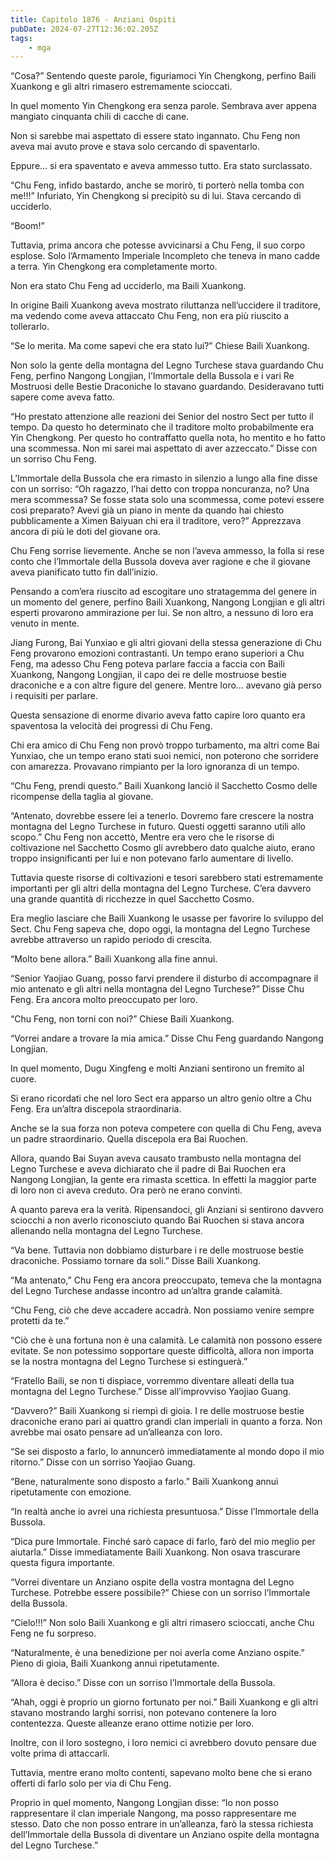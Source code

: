```yaml
---
title: Capitolo 1876 - Anziani Ospiti
pubDate: 2024-07-27T12:36:02.205Z
tags:
    - mga
---
```


“Cosa?” Sentendo queste parole, figuriamoci Yin Chengkong, perfino Baili Xuankong e gli altri rimasero estremamente scioccati.

In quel momento Yin Chengkong era senza parole. Sembrava aver appena mangiato cinquanta chili di cacche di cane.

Non si sarebbe mai aspettato di essere stato ingannato. Chu Feng non aveva mai avuto prove e stava solo cercando di spaventarlo.

Eppure… si era spaventato e aveva ammesso tutto. Era stato surclassato.

“Chu Feng, infido bastardo, anche se morirò, ti porterò nella tomba con me!!!” Infuriato, Yin Chengkong si precipitò su di lui. Stava cercando di ucciderlo.

“Boom!”

Tuttavia, prima ancora che potesse avvicinarsi a Chu Feng, il suo corpo esplose. Solo l’Armamento Imperiale Incompleto che teneva in mano cadde a terra. Yin Chengkong era completamente morto.

Non era stato Chu Feng ad ucciderlo, ma Baili Xuankong.

In origine Baili Xuankong aveva mostrato riluttanza nell’uccidere il traditore, ma vedendo come aveva attaccato Chu Feng, non era più riuscito a tollerarlo.

“Se lo merita. Ma come sapevi che era stato lui?” Chiese Baili Xuankong.

Non solo la gente della montagna del Legno Turchese stava guardando Chu Feng, perfino Nangong Longjian, l’Immortale della Bussola e i vari Re Mostruosi delle Bestie Draconiche lo stavano guardando. Desideravano tutti sapere come aveva fatto.

“Ho prestato attenzione alle reazioni dei Senior del nostro Sect per tutto il tempo. Da questo ho determinato che il traditore molto probabilmente era Yin Chengkong. Per questo ho contraffatto quella nota, ho mentito e ho fatto una scommessa. Non mi sarei mai aspettato di aver azzeccato.” Disse con un sorriso Chu Feng.

L’Immortale della Bussola che era rimasto in silenzio a lungo alla fine disse con un sorriso: “Oh ragazzo, l’hai detto con troppa noncuranza, no? Una mera scommessa? Se fosse stata solo una scommessa, come potevi essere così preparato? Avevi già un piano in mente da quando hai chiesto pubblicamente a Ximen Baiyuan chi era il traditore, vero?” Apprezzava ancora di più le doti del giovane ora.

Chu Feng sorrise lievemente. Anche se non l’aveva ammesso, la folla si rese conto che l’Immortale della Bussola doveva aver ragione e che il giovane aveva pianificato tutto fin dall’inizio.

Pensando a com’era riuscito ad escogitare uno stratagemma del genere in un momento del genere, perfino Baili Xuankong, Nangong Longjian e gli altri esperti provarono ammirazione per lui. Se non altro, a nessuno di loro era venuto in mente.

Jiang Furong, Bai Yunxiao e gli altri giovani della stessa generazione di Chu Feng provarono emozioni contrastanti. Un tempo erano superiori a Chu Feng, ma adesso Chu Feng poteva parlare faccia a faccia con Baili Xuankong, Nangong Longjian, il capo dei re delle mostruose bestie draconiche e a con altre figure del genere. Mentre loro… avevano già perso i requisiti per parlare.

Questa sensazione di enorme divario aveva fatto capire loro quanto era spaventosa la velocità dei progressi di Chu Feng.

Chi era amico di Chu Feng non provò troppo turbamento, ma altri come Bai Yunxiao, che un tempo erano stati suoi nemici, non poterono che sorridere con amarezza. Provavano rimpianto per la loro ignoranza di un tempo.

“Chu Feng, prendi questo.” Baili Xuankong lanciò il Sacchetto Cosmo delle ricompense della taglia al giovane.

“Antenato, dovrebbe essere lei a tenerlo. Dovremo fare crescere la nostra montagna del Legno Turchese in futuro. Questi oggetti saranno utili allo scopo.” Chu Feng non accettò, Mentre era vero che le risorse di coltivazione nel Sacchetto Cosmo gli avrebbero dato qualche aiuto, erano troppo insignificanti per lui e non potevano farlo aumentare di livello.

Tuttavia queste risorse di coltivazioni e tesori sarebbero stati estremamente importanti per gli altri della montagna del Legno Turchese. C’era davvero una grande quantità di ricchezze in quel Sacchetto Cosmo.

Era meglio lasciare che Baili Xuankong le usasse per favorire lo sviluppo del Sect. Chu Feng sapeva che, dopo oggi, la montagna del Legno Turchese avrebbe attraverso un rapido periodo di crescita.

“Molto bene allora.” Baili Xuankong alla fine annuì.

“Senior Yaojiao Guang, posso farvi prendere il disturbo di accompagnare il mio antenato e gli altri nella montagna del Legno Turchese?” Disse Chu Feng. Era ancora molto preoccupato per loro.

“Chu Feng, non torni con noi?” Chiese Baili Xuankong.

“Vorrei andare a trovare la mia amica.” Disse Chu Feng guardando Nangong Longjian.

In quel momento, Dugu Xingfeng e molti Anziani sentirono un fremito al cuore.

Si erano ricordati che nel loro Sect era apparso un altro genio oltre a Chu Feng. Era un’altra discepola straordinaria.

Anche se la sua forza non poteva competere con quella di Chu Feng, aveva un padre straordinario. Quella discepola era Bai Ruochen.

Allora, quando Bai Suyan aveva causato trambusto nella montagna del Legno Turchese e aveva dichiarato che il padre di Bai Ruochen era Nangong Longjian, la gente era rimasta scettica. In effetti la maggior parte di loro non ci aveva creduto. Ora però ne erano convinti.

A quanto pareva era la verità. Ripensandoci, gli Anziani si sentirono davvero sciocchi a non averlo riconosciuto quando Bai Ruochen si stava ancora allenando nella montagna del Legno Turchese.

“Va bene. Tuttavia non dobbiamo disturbare i re delle mostruose bestie draconiche. Possiamo tornare da soli.” Disse Baili Xuankong.

“Ma antenato,” Chu Feng era ancora preoccupato, temeva che la montagna del Legno Turchese andasse incontro ad un’altra grande calamità.

“Chu Feng, ciò che deve accadere accadrà. Non possiamo venire sempre protetti da te.”

“Ciò che è una fortuna non è una calamità. Le calamità non possono essere evitate. Se non potessimo sopportare queste difficoltà, allora non importa se la nostra montagna del Legno Turchese si estinguerà.”

“Fratello Baili, se non ti dispiace, vorremmo diventare alleati della tua montagna del Legno Turchese.” Disse all’improvviso Yaojiao Guang.

“Davvero?” Baili Xuankong si riempì di gioia. I re delle mostruose bestie draconiche erano pari ai quattro grandi clan imperiali in quanto a forza. Non avrebbe mai osato pensare ad un’alleanza con loro.

“Se sei disposto a farlo, lo annuncerò immediatamente al mondo dopo il mio ritorno.” Disse con un sorriso Yaojiao Guang.

“Bene, naturalmente sono disposto a farlo.” Baili Xuankong annuì ripetutamente con emozione.

“In realtà anche io avrei una richiesta presuntuosa.” Disse l’Immortale della Bussola.

“Dica pure Immortale. Finché sarò capace di farlo, farò del mio meglio per aiutarla.” Disse immediatamente Baili Xuankong. Non osava trascurare questa figura importante.

“Vorrei diventare un Anziano ospite della vostra montagna del Legno Turchese. Potrebbe essere possibile?” Chiese con un sorriso l’Immortale della Bussola.

“Cielo!!!” Non solo Baili Xuankong e gli altri rimasero scioccati, anche Chu Feng ne fu sorpreso.

“Naturalmente, è una benedizione per noi averla come Anziano ospite.” Pieno di gioia, Baili Xuankong annuì ripetutamente.

“Allora è deciso.” Disse con un sorriso l’Immortale della Bussola.

“Ahah, oggi è proprio un giorno fortunato per noi.” Baili Xuankong e gli altri stavano mostrando larghi sorrisi, non potevano contenere la loro contentezza. Queste alleanze erano ottime notizie per loro.

Inoltre, con il loro sostegno, i loro nemici ci avrebbero dovuto pensare due volte prima di attaccarli.

Tuttavia, mentre erano molto contenti, sapevano molto bene che si erano offerti di farlo solo per via di Chu Feng.

Proprio in quel momento, Nangong Longjian disse: “Io non posso rappresentare il clan imperiale Nangong, ma posso rappresentare me stesso. Dato che non posso entrare in un’alleanza, farò la stessa richiesta dell’Immortale della Bussola di diventare un Anziano ospite della montagna del Legno Turchese.”



